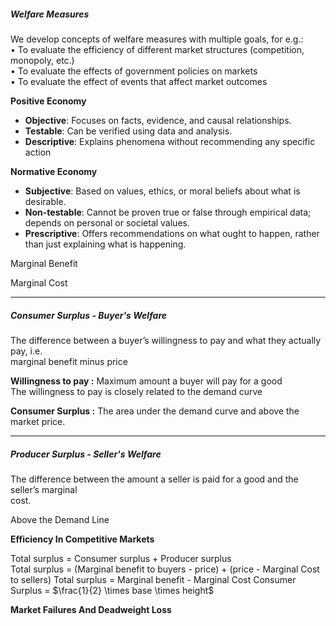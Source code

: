 ##### Welfare Measures
We develop concepts of welfare measures with multiple goals, for e.g.:  
	• To evaluate the efficiency of different market structures (competition, monopoly, etc.)  
	• To evaluate the effects of government policies on markets  
	• To evaluate the effect of events that affect market outcomes


**Positive Economy**
- **Objective**: Focuses on facts, evidence, and causal relationships.
- **Testable**: Can be verified using data and analysis.
- **Descriptive**: Explains phenomena without recommending any specific action

**Normative Economy**
- **Subjective**: Based on values, ethics, or moral beliefs about what is desirable.
- **Non-testable**: Cannot be proven true or false through empirical data; depends on personal or societal values.
- **Prescriptive**: Offers recommendations on what ought to happen, rather than just explaining what is happening.

Marginal Benefit

Marginal Cost

---

##### Consumer Surplus - Buyer's Welfare
The difference between a buyer’s willingness to pay and what they actually pay, i.e.  
marginal benefit minus price

**Willingness to pay :** 
	Maximum amount a buyer will pay for a good  
	The willingness to pay is closely related to the demand curve

**Consumer Surplus :** 
	The area under the demand curve and above the market price.



---

##### Producer Surplus - Seller's Welfare
The difference between the amount a seller is paid for a good and the seller’s marginal  
cost.

Above the Demand Line



**Efficiency In Competitive Markets**

Total surplus = Consumer surplus + Producer surplus  
Total surplus = (Marginal benefit to buyers - price) + (price - Marginal Cost to sellers)
Total surplus = Marginal benefit - Marginal Cost
Consumer Surplus = $\frac{1}{2} \times base \times height$

**Market Failures And Deadweight Loss**

